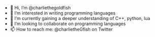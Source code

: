 - 👋 Hi, I’m @charliethegoldfish
- 👀 I’m interested in writing programming languages
- 🌱 I’m currently gaining a deeper understanding of C++, python, lua
- 💞️ I’m looking to collaborate on programming languages
- 📫 How to reach me: @charlietheGfish on Twitter

<!---
charliethegoldfish/charliethegoldfish is a ✨ special ✨ repository because its `README.md` (this file) appears on your GitHub profile.
You can click the Preview link to take a look at your changes.
--->
